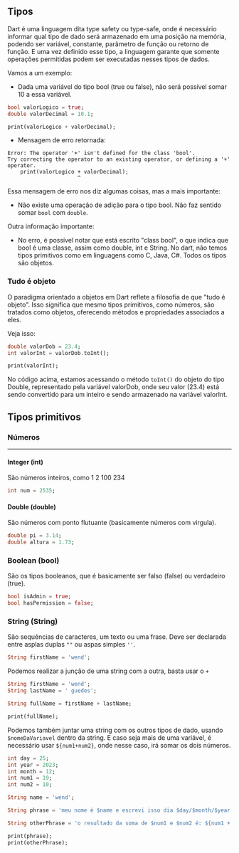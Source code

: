 ## Tipos

Dart é uma linguagem dita type safety ou type-safe, onde é necessário informar qual tipo de dado será armazenado em uma posição na memória, podendo ser variável, constante, parâmetro de função ou retorno de função. E uma vez definido esse tipo, a linguagem garante que somente operações permitidas podem ser executadas nesses tipos de dados.

Vamos a um exemplo:

- Dada uma variável do tipo bool (true ou false), não será possível somar 10 a essa variável.

```dart
bool valorLogico = true;
double valorDecimal = 10.1;

print(valorLogico + valorDecimal);
```

- Mensagem de erro retornada:

```
Error: The operator '+' isn't defined for the class 'bool'.
Try correcting the operator to an existing operator, or defining a '+' operator.
    print(valorLogico + valorDecimal);
                      ^
```

Essa mensagem de erro nos diz algumas coisas, mas a mais importante:

- Não existe uma operação de adição para o tipo bool. Não faz sentido somar `bool` com `double`.

Outra informação importante:

- No erro, é possível notar que está escrito "class bool", o que indica que bool é uma classe, assim como double, int e String. No dart, não temos tipos primitivos como em linguagens como C, Java, C#. Todos os tipos são objetos.

### Tudo é objeto

O paradigma orientado a objetos em Dart reflete a filosofia de que "tudo é objeto". Isso significa que mesmo tipos primitivos, como números, são tratados como objetos, oferecendo métodos e propriedades associados a eles.

Veja isso:

```dart
double valorDob = 23.4;
int valorInt = valorDob.toInt();

print(valorInt);
```

No código acima, estamos acessando o método `toInt()` do objeto do tipo Double, representado pela variável valorDob, onde seu valor (23.4) está sendo convertido para um inteiro e sendo armazenado na variável valorInt.

## Tipos primitivos

### Números

<hr>

#### Integer (int)

São números inteiros, como 1 2 100 234

```dart
int num = 2535;
```

#### Double (double)

São números com ponto flutuante (basicamente números com virgula).

```dart
double pi = 3.14;
double altura = 1.73;
```

### Boolean (bool)

São os tipos booleanos, que é basicamente ser falso (false) ou verdadeiro (true).

```dart
bool isAdmin = true;
bool hasPermission = false;
```

### String (String)

São sequências de caracteres, um texto ou uma frase. Deve ser declarada entre asplas duplas `""` ou aspas simples `''`.

```dart
String firstName = 'wend';
```

Podemos realizar a junção de uma string com a outra, basta usar o `+`

```dart
String firstName = 'wend';
String lastName = ' guedes';

String fullName = firstName + lastName;

print(fullName);
```

Podemos também juntar uma string com os outros tipos de dado, usando `$nomeDaVariavel` dentro da string. E caso seja mais de uma variável, é necessário usar `${num1+num2}`, onde nesse caso, irá somar os dois números.

```dart
int day = 25;
int year = 2023;
int month = 12;
int num1 = 19;
int num2 = 10;

String name = 'wend';

String phrase = 'meu nome é $name e escrevi isso dia $day/$month/$year';

String otherPhrase = 'o resultado da soma de $num1 e $num2 é: ${num1 + num2}';

print(phrase);
print(otherPhrase);
```
